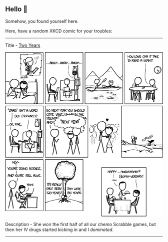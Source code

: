 ## Hello 👀

Somehow, you found yourself here.

Here, have a random XKCD comic for your troubles:

-----------------------------------

Title - [Two Years](https://xkcd.com/1141)

![Two Years](./random_comic.png)

Description - She won the first half of all our chemo Scrabble games, but then her IV drugs started kicking in and I *dominated*.

-----------------------------------